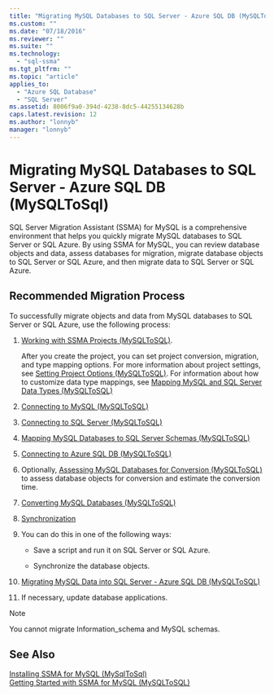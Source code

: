 ```yaml
---
title: "Migrating MySQL Databases to SQL Server - Azure SQL DB (MySQLToSql) | Microsoft Docs"
ms.custom: ""
ms.date: "07/18/2016"
ms.reviewer: ""
ms.suite: ""
ms.technology: 
  - "sql-ssma"
ms.tgt_pltfrm: ""
ms.topic: "article"
applies_to: 
  - "Azure SQL Database"
  - "SQL Server"
ms.assetid: 8006f9a0-394d-4238-8dc5-44255134628b
caps.latest.revision: 12
ms.author: "lonnyb"
manager: "lonnyb"
---
```

# Migrating MySQL Databases to SQL Server - Azure SQL DB (MySQLToSql)
SQL Server Migration Assistant (SSMA) for MySQL is a comprehensive environment that helps you quickly migrate MySQL databases to SQL Server or SQL Azure. By using SSMA for MySQL, you can review database objects and data, assess databases for migration, migrate database objects to SQL Server or SQL Azure, and then migrate data to SQL Server or SQL Azure.  
  
## Recommended Migration Process  
To successfully migrate objects and data from MySQL databases to SQL Server or SQL Azure, use the following process:  
  
1.  [Working with SSMA Projects &#40;MySQLToSQL&#41;](../../ssma/mysql/working-with-ssma-projects--mysqltosql-.md).  
  
    After you create the project, you can set project conversion, migration, and type mapping options. For more information about project settings, see [Setting Project Options &#40;MySQLToSQL&#41;](../../ssma/mysql/setting-project-options--mysqltosql-.md). For information about how to customize data type mappings, see [Mapping MySQL and SQL Server Data Types &#40;MySQLToSQL&#41;](../../ssma/mysql/mapping-mysql-and-sql-server-data-types--mysqltosql-.md)  
  
2.  [Connecting to MySQL &#40;MySQLToSQL&#41;](../../ssma/mysql/connecting-to-mysql--mysqltosql-.md)  
  
3.  [Connecting to SQL Server &#40;MySQLToSQL&#41;](../../ssma/mysql/connecting-to-sql-server--mysqltosql-.md)  
  
4.  [Mapping MySQL Databases to SQL Server Schemas &#40;MySQLToSQL&#41;](../../ssma/mysql/mapping-mysql-databases-to-sql-server-schemas--mysqltosql-.md)  
  
5.  [Connecting to Azure SQL DB &#40;MySQLToSQL&#41;](../../ssma/mysql/connecting-to-azure-sql-db--mysqltosql-.md)  
  
6.  Optionally, [Assessing MySQL Databases for Conversion &#40;MySQLToSQL&#41;](../../ssma/mysql/assessing-mysql-databases-for-conversion--mysqltosql-.md) to assess database objects for conversion and estimate the conversion time.  
  
7.  [Converting MySQL Databases &#40;MySQLToSQL&#41;](../../ssma/mysql/converting-mysql-databases--mysqltosql-.md)  
  
8.  [Synchronization](http://msdn.microsoft.com/en-us/ac993a6d-0283-4823-8793-6b217677dfa3)  
  
9. You can do this in one of the following ways:  
  
    -   Save a script and run it on SQL Server or SQL Azure.  
  
    -   Synchronize the database objects.  
  
10. [Migrating MySQL Data into SQL Server - Azure SQL DB &#40;MySQLToSQL&#41;](../../ssma/mysql/migrating-mysql-data-into-sql-server---azure-sql-db--mysqltosql-.md)  
  
11. If necessary, update database applications.  
  
> [!NOTE]  
> You cannot migrate Information_schema and MySQL schemas.  
  
## See Also  
[Installing SSMA for MySQL &#40;MySqlToSql&#41;](../../ssma/mysql/installing-ssma-for-mysql--mysqltosql-.md)  
[Getting Started with SSMA for MySQL &#40;MySQLToSQL&#41;](../../ssma/mysql/getting-started-with-ssma-for-mysql--mysqltosql-.md)  
  
